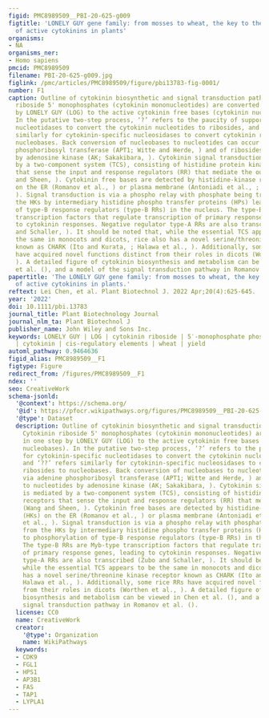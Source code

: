 ```yaml
---
figid: PMC8989509__PBI-20-625-g009
figtitle: 'LONELY GUY gene family: from mosses to wheat, the key to the formation
  of active cytokinins in plants'
organisms:
- NA
organisms_ner:
- Homo sapiens
pmcid: PMC8989509
filename: PBI-20-625-g009.jpg
figlink: /pmc/articles/PMC8989509/figure/pbi13783-fig-0001/
number: F1
caption: Outline of cytokinin biosynthetic and signal transduction pathway. Cytokinin
  riboside 5' monophosphates (cytokinin mononucleotides) are converted in one step
  by LONELY GUY (LOG) to the active cytokinin free bases (cytokinin nucleobases).
  In the putative two‐step process, ‘?’ refers to the paucity of support for cytokinin‐specific
  nucleotidases to convert the cytokinin nucleotides to ribosides, and ‘??’ refers
  similarly for cytokinin‐specific nucleosidases to convert cytokinin ribosides to
  nucleobases. Back conversion of nucleobases to nucleotides can occur via adenine
  phosphoribosyl transferase (APT1; Witte and Herde, ) and of ribosides to nucleotides
  by adenosine kinase (AK; Sakakibara, ). Cytokinin signal transduction is mediated
  by a two‐component system (TCS), consisting of histidine protein kinase receptors
  that sense the input and response regulators (RR) that mediate the output (Wang
  and Sheen, ). Cytokinin free bases are detected by histidine‐kinase receptors (HKs)
  on the ER (Romanov et al., ) or plasma membrane (Antoniadi et al., ; Kubiasova et al.,
  ). Signal transduction is via a phospho relay with phosphate being transferred from
  the HKs by intermediary histidine phospho transfer proteins (HPs) leading to phosphorylation
  of type‐B response regulators (type‐B RRs) in the nucleus. The type‐B RRs are Myb‐type
  transcription factors that regulate transcription of primary response genes, leading
  to cytokinin responses. Negative regulator type‐A RRs are also transcribed (Zubo
  and Schaller, ). It should be noted that, while the essential TCS appears to be
  the same in monocots and dicots, rice also has a novel serine/threonine kinase receptor
  known as CHARK (Ito and Kurata, ; Halawa et al., ). Additionally, some rice RRs
  have acquired novel functions distinct from their roles in dicots (Worthen et al.,
  ). A detailed figure of cytokinin biosynthesis and metabolism can be viewed in Chen
  et al. (), and a model of the signal transduction pathway in Romanov et al. ().
papertitle: 'The LONELY GUY gene family: from mosses to wheat, the key to the formation
  of active cytokinins in plants.'
reftext: Lei Chen, et al. Plant Biotechnol J. 2022 Apr;20(4):625-645.
year: '2022'
doi: 10.1111/pbi.13783
journal_title: Plant Biotechnology Journal
journal_nlm_ta: Plant Biotechnol J
publisher_name: John Wiley and Sons Inc.
keywords: LONELY GUY | LOG | cytokinin riboside | 5′‐monophosphate phosphoribohydrolase
  | cytokinin | cis‐regulatory elements | wheat | yield
automl_pathway: 0.9464636
figid_alias: PMC8989509__F1
figtype: Figure
redirect_from: /figures/PMC8989509__F1
ndex: ''
seo: CreativeWork
schema-jsonld:
  '@context': https://schema.org/
  '@id': https://pfocr.wikipathways.org/figures/PMC8989509__PBI-20-625-g009.html
  '@type': Dataset
  description: Outline of cytokinin biosynthetic and signal transduction pathway.
    Cytokinin riboside 5' monophosphates (cytokinin mononucleotides) are converted
    in one step by LONELY GUY (LOG) to the active cytokinin free bases (cytokinin
    nucleobases). In the putative two‐step process, ‘?’ refers to the paucity of support
    for cytokinin‐specific nucleotidases to convert the cytokinin nucleotides to ribosides,
    and ‘??’ refers similarly for cytokinin‐specific nucleosidases to convert cytokinin
    ribosides to nucleobases. Back conversion of nucleobases to nucleotides can occur
    via adenine phosphoribosyl transferase (APT1; Witte and Herde, ) and of ribosides
    to nucleotides by adenosine kinase (AK; Sakakibara, ). Cytokinin signal transduction
    is mediated by a two‐component system (TCS), consisting of histidine protein kinase
    receptors that sense the input and response regulators (RR) that mediate the output
    (Wang and Sheen, ). Cytokinin free bases are detected by histidine‐kinase receptors
    (HKs) on the ER (Romanov et al., ) or plasma membrane (Antoniadi et al., ; Kubiasova
    et al., ). Signal transduction is via a phospho relay with phosphate being transferred
    from the HKs by intermediary histidine phospho transfer proteins (HPs) leading
    to phosphorylation of type‐B response regulators (type‐B RRs) in the nucleus.
    The type‐B RRs are Myb‐type transcription factors that regulate transcription
    of primary response genes, leading to cytokinin responses. Negative regulator
    type‐A RRs are also transcribed (Zubo and Schaller, ). It should be noted that,
    while the essential TCS appears to be the same in monocots and dicots, rice also
    has a novel serine/threonine kinase receptor known as CHARK (Ito and Kurata, ;
    Halawa et al., ). Additionally, some rice RRs have acquired novel functions distinct
    from their roles in dicots (Worthen et al., ). A detailed figure of cytokinin
    biosynthesis and metabolism can be viewed in Chen et al. (), and a model of the
    signal transduction pathway in Romanov et al. ().
  license: CC0
  name: CreativeWork
  creator:
    '@type': Organization
    name: WikiPathways
  keywords:
  - CDK9
  - FGL1
  - HPS1
  - AP3B1
  - FAS
  - TAP1
  - LYPLA1
---
```

